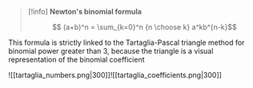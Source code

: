>[!info] **Newton's binomial formula**
>
>$$ (a+b)^n = \sum_{k=0}^n {n \choose k} a^kb^{n-k}$$

This formula is strictly linked to the Tartaglia-Pascal triangle method for binomial power greater than 3, because the triangle is a visual representation of the binomial coefficient

![[tartaglia_numbers.png|300]]![[tartaglia_coefficients.png|300]]
